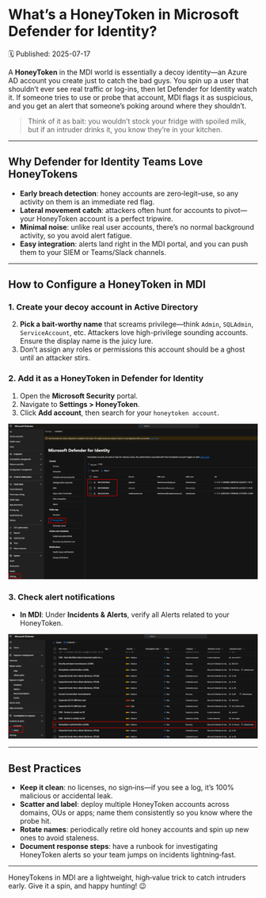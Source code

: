 # What’s a HoneyToken in Microsoft Defender for Identity?
🗓️ Published: 2025-07-17

A **HoneyToken** in the MDI world is essentially a decoy identity—an Azure AD account you create just to catch the bad guys. You spin up a user that shouldn’t ever see real traffic or log-ins, then let Defender for Identity watch it. If someone tries to use or probe that account, MDI flags it as suspicious, and you get an alert that someone’s poking around where they shouldn’t.

> Think of it as bait: you wouldn’t stock your fridge with spoiled milk, but if an intruder drinks it, you know they’re in your kitchen.

---

## Why Defender for Identity Teams Love HoneyTokens

- **Early breach detection**: honey accounts are zero‑legit–use, so any activity on them is an immediate red flag.  
- **Lateral movement catch**: attackers often hunt for accounts to pivot—your HoneyToken account is a perfect tripwire.  
- **Minimal noise**: unlike real user accounts, there’s no normal background activity, so you avoid alert fatigue.  
- **Easy integration**: alerts land right in the MDI portal, and you can push them to your SIEM or Teams/Slack channels.

---

## How to Configure a HoneyToken in MDI

### 1. Create your decoy account in Active Directory
2. **Pick a bait-worthy name** that screams privilege—think `Admin`, `SQLAdmin`, `ServiceAccount`, etc. Attackers love high-privilege sounding accounts.
Ensure the display name is the juicy lure.
4. Don’t assign any roles or permissions this account should be a ghost until an attacker stirs.

### 2. Add it as a HoneyToken in Defender for Identity
1. Open the **Microsoft Security** portal.
2. Navigate to **Settings  > HoneyToken**.
3. Click **Add account**, then search for your `honeytoken account`.

![](assets/HoneyToken%20in%20MDI/2025-07-17-13-30-35.png)

### 3. Check alert notifications
- **In MDI**: Under **Incidents & Alerts**, verify all Alerts related to your HoneyToken.

![](assets/HoneyToken%20in%20MDI/2025-07-17-13-33-57.png)

---

## Best Practices

- **Keep it clean**: no licenses, no sign‑ins—if you see a log, it’s 100% malicious or accidental leak.  
- **Scatter and label**: deploy multiple HoneyToken accounts across domains, OUs or apps; name them consistently so you know where the probe hit.  
- **Rotate names**: periodically retire old honey accounts and spin up new ones to avoid staleness.  
- **Document response steps**: have a runbook for investigating HoneyToken alerts so your team jumps on incidents lightning‑fast.

---

HoneyTokens in MDI are a lightweight, high‑value trick to catch intruders early. Give it a spin, and happy hunting! 😉
